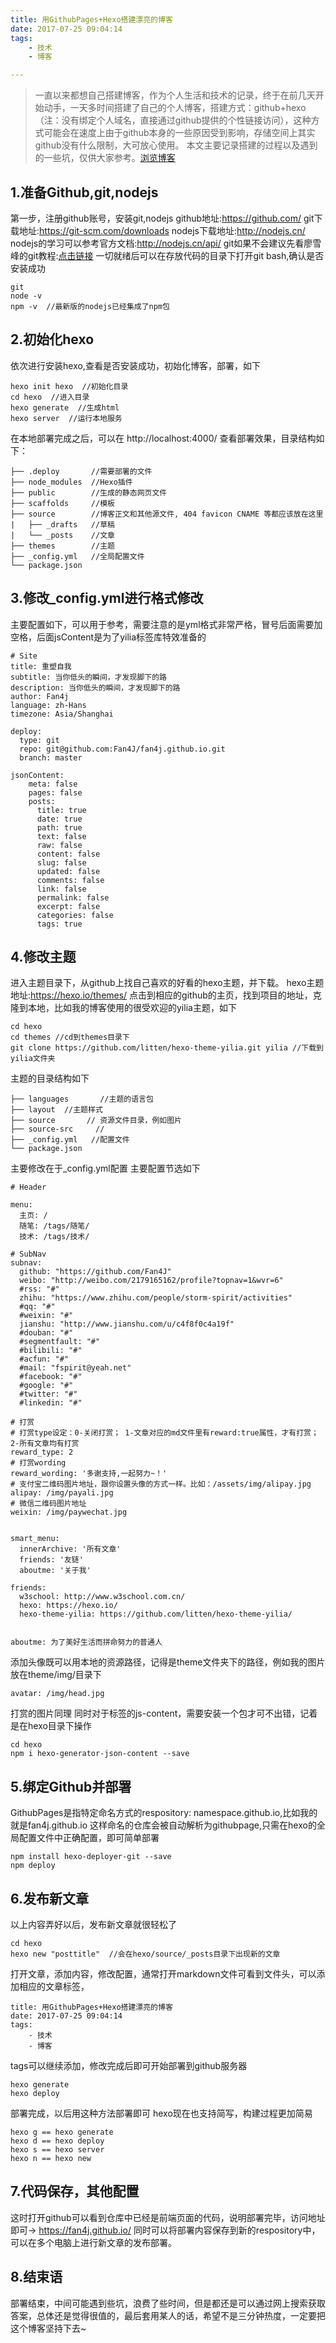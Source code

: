 ```yaml
---
title: 用GithubPages+Hexo搭建漂亮的博客
date: 2017-07-25 09:04:14
tags: 
	- 技术
	- 博客

---
```

>一直以来都想自己搭建博客，作为个人生活和技术的记录，终于在前几天开始动手，一天多时间搭建了自己的个人博客，搭建方式：github+hexo（注：没有绑定个人域名，直接通过github提供的个性链接访问），这种方式可能会在速度上由于github本身的一些原因受到影响，存储空间上其实github没有什么限制，大可放心使用。
本文主要记录搭建的过程以及遇到的一些坑，仅供大家参考。[浏览博客](https://fan4j.github.io/)

## 1.准备Github,git,nodejs
第一步，注册github账号，安装git,nodejs
github地址:https://github.com/
git下载地址:https://git-scm.com/downloads
nodejs下载地址:http://nodejs.cn/ 
nodejs的学习可以参考官方文档:http://nodejs.cn/api/
git如果不会建议先看廖雪峰的git教程:[点击链接](https://www.liaoxuefeng.com/wiki/0013739516305929606dd18361248578c67b8067c8c017b000)
一切就绪后可以在存放代码的目录下打开git bash,确认是否安装成功
```
git
node -v
npm -v  //最新版的nodejs已经集成了npm包
```
## 2.初始化hexo
依次进行安装hexo,查看是否安装成功，初始化博客，部署，如下
```
hexo init hexo  //初始化目录
cd hexo  //进入目录
hexo generate  //生成html    
hexo server  //运行本地服务
```
在本地部署完成之后，可以在
http://localhost:4000/
查看部署效果，目录结构如下：
```
├── .deploy       //需要部署的文件
├── node_modules  //Hexo插件
├── public        //生成的静态网页文件
├── scaffolds     //模板
├── source        //博客正文和其他源文件, 404 favicon CNAME 等都应该放在这里
|   ├── _drafts   //草稿
|   └── _posts    //文章
├── themes        //主题
├── _config.yml   //全局配置文件
└── package.json
```
## 3.修改_config.yml进行格式修改
主要配置如下，可以用于参考，需要注意的是yml格式非常严格，冒号后面需要加空格，后面jsContent是为了yilia标签库特效准备的
```
# Site
title: 重塑自我
subtitle: 当你低头的瞬间，才发现脚下的路
description: 当你低头的瞬间，才发现脚下的路
author: Fan4j
language: zh-Hans
timezone: Asia/Shanghai

deploy:
  type: git
  repo: git@github.com:Fan4J/fan4j.github.io.git
  branch: master
  
jsonContent:
    meta: false
    pages: false
    posts:
      title: true
      date: true
      path: true
      text: false
      raw: false
      content: false
      slug: false
      updated: false
      comments: false
      link: false
      permalink: false
      excerpt: false
      categories: false
      tags: true
```
## 4.修改主题
进入主题目录下，从github上找自己喜欢的好看的hexo主题，并下载。
hexo主题地址:https://hexo.io/themes/
点击到相应的github的主页，找到项目的地址，克隆到本地，比如我的博客使用的很受欢迎的yilia主题，如下
```
cd hexo
cd themes //cd到themes目录下
git clone https://github.com/litten/hexo-theme-yilia.git yilia //下载到yilia文件夹
```
主题的目录结构如下
```
├── languages       //主题的语言包
├── layout  //主题样式
├── source       // 资源文件目录，例如图片
├── source-src     //
├── _config.yml   //配置文件
└── package.json
```
主要修改在于_config.yml配置
主要配置节选如下
```
# Header

menu:
  主页: /
  随笔: /tags/随笔/
  技术: /tags/技术/
  
# SubNav
subnav:
  github: "https://github.com/Fan4J"
  weibo: "http://weibo.com/2179165162/profile?topnav=1&wvr=6"
  #rss: "#"
  zhihu: "https://www.zhihu.com/people/storm-spirit/activities"
  #qq: "#"
  #weixin: "#"
  jianshu: "http://www.jianshu.com/u/c4f8f0c4a19f"
  #douban: "#"
  #segmentfault: "#"
  #bilibili: "#"
  #acfun: "#"
  #mail: "fspirit@yeah.net"
  #facebook: "#"
  #google: "#"
  #twitter: "#"
  #linkedin: "#"

# 打赏
# 打赏type设定：0-关闭打赏； 1-文章对应的md文件里有reward:true属性，才有打赏； 2-所有文章均有打赏
reward_type: 2
# 打赏wording
reward_wording: '多谢支持,一起努力~！'
# 支付宝二维码图片地址，跟你设置头像的方式一样。比如：/assets/img/alipay.jpg
alipay: /img/payali.jpg
# 微信二维码图片地址
weixin: /img/paywechat.jpg


smart_menu:
  innerArchive: '所有文章'
  friends: '友链'
  aboutme: '关于我'

friends:
  w3school: http://www.w3school.com.cn/
  hexo: https://hexo.io/
  hexo-theme-yilia: https://github.com/litten/hexo-theme-yilia/
  

aboutme: 为了美好生活而拼命努力的普通人
```
添加头像既可以用本地的资源路径，记得是theme文件夹下的路径，例如我的图片放在theme/img/目录下
```
avatar: /img/head.jpg
```
打赏的图片同理
同时对于标签的js-content，需要安装一个包才可不出错，记着是在hexo目录下操作
```
cd hexo
npm i hexo-generator-json-content --save
```
## 5.绑定Github并部署
GithubPages是指特定命名方式的respository: namespace.github.io,比如我的就是fan4j.github.io
这样命名的仓库会被自动解析为githubpage,只需在hexo的全局配置文件中正确配置，即可简单部署
```
npm install hexo-deployer-git --save
npm deploy 
```
## 6.发布新文章
以上内容弄好以后，发布新文章就很轻松了
```
cd hexo
hexo new "posttitle"  //会在hexo/source/_posts目录下出现新的文章
```
打开文章，添加内容，修改配置，通常打开markdown文件可看到文件头，可以添加相应的文章标签，
```
title: 用GithubPages+Hexo搭建漂亮的博客
date: 2017-07-25 09:04:14
tags: 
	- 技术
	- 博客
```
tags可以继续添加，修改完成后即可开始部署到github服务器
```
hexo generate 
hexo deploy
```
部署完成，以后用这种方法部署即可
hexo现在也支持简写，构建过程更加简易
```
hexo g == hexo generate
hexo d == hexo deploy
hexo s == hexo server
hexo n == hexo new
```
## 7.代码保存，其他配置
这时打开github可以看到仓库中已经是前端页面的代码，说明部署完毕，访问地址即可-> https://fan4j.github.io/
同时可以将部署内容保存到新的respository中，可以在多个电脑上进行新文章的发布部署。
## 8.结束语
部署结束，中间可能遇到些坑，浪费了些时间，但是都还是可以通过网上搜索获取答案，总体还是觉得很值的，最后套用某人的话，希望不是三分钟热度，一定要把这个博客坚持下去~